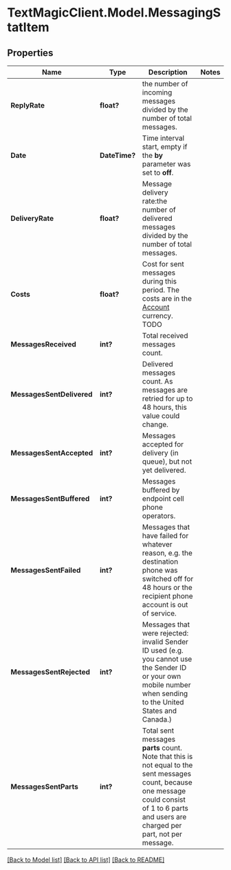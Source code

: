 # TextMagicClient.Model.MessagingStatItem
## Properties

Name | Type | Description | Notes
------------ | ------------- | ------------- | -------------
**ReplyRate** | **float?** | the number of incoming messages divided by the number of total messages. | 
**Date** | **DateTime?** | Time interval start, empty if the **by** parameter was set to **off**.  | 
**DeliveryRate** | **float?** | Message delivery rate:the number of delivered messages divided by the number of total messages. | 
**Costs** | **float?** | Cost for sent messages during this period. The costs are in the [Account](/docs/api/account/) currency. TODO  | 
**MessagesReceived** | **int?** | Total received messages count. | 
**MessagesSentDelivered** | **int?** | Delivered messages count. As messages are retried for up to 48 hours, this value could change. | 
**MessagesSentAccepted** | **int?** | Messages accepted for delivery (in queue), but not yet delivered. | 
**MessagesSentBuffered** | **int?** | Messages buffered by endpoint cell phone operators. | 
**MessagesSentFailed** | **int?** | Messages that have failed for whatever reason, e.g. the destination phone was switched off for 48 hours or the recipient phone account is out of service. | 
**MessagesSentRejected** | **int?** | Messages that were rejected: invalid Sender ID used (e.g. you cannot use the Sender ID or your own mobile number when sending to the United States and Canada.)  | 
**MessagesSentParts** | **int?** | Total sent messages **parts** count. Note that this is not equal to the sent messages count, because one message could consist of 1 to 6 parts and users are charged per part, not per message. | 

[[Back to Model list]](../README.md#documentation-for-models) [[Back to API list]](../README.md#documentation-for-api-endpoints) [[Back to README]](../README.md)

